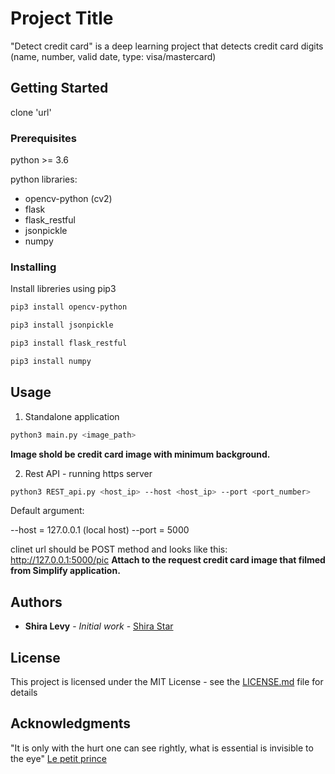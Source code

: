 # Project Title

"Detect credit card" is a deep learning project that detects credit card digits (name, number, valid date, type: visa/mastercard)

## Getting Started

clone 'url'

### Prerequisites

python >= 3.6

python libraries:
- opencv-python (cv2)
- flask
- flask_restful
- jsonpickle
- numpy

### Installing

Install libreries using pip3

```bash
pip3 install opencv-python

pip3 install jsonpickle

pip3 install flask_restful

pip3 install numpy
```

## Usage

1. Standalone application

```bash
python3 main.py <image_path> 
```

**Image shold be credit card image with minimum background.**


2. Rest API - running https server

```bash
python3 REST_api.py <host_ip> --host <host_ip> --port <port_number>
```

Default argument:

--host = 127.0.0.1 (local host)
--port = 5000

clinet url should be POST method and looks like this:  http://127.0.0.1:5000/pic
**Attach to the request credit card image that filmed from Simplify application.**

## Authors

* **Shira Levy** - *Initial work* - [Shira Star](https://github.com/ShiraStarL)

## License

This project is licensed under the MIT License - see the [LICENSE.md](LICENSE.md) file for details

## Acknowledgments

"It is only with the hurt one can see rightly, what is essential is invisible to the eye" [Le petit prince](https://i.pinimg.com/originals/d5/0d/44/d50d44dfc6cfbc89f9f27d582fe401e7.jpg) 

